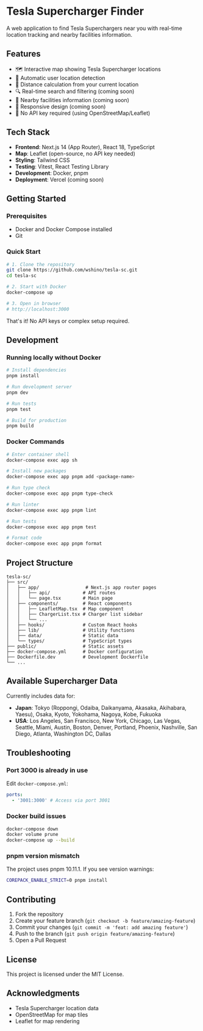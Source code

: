 # Tesla Supercharger Finder

A web application to find Tesla Superchargers near you with real-time location tracking and nearby facilities information.

## Features

- 🗺️ Interactive map showing Tesla Supercharger locations
- 📍 Automatic user location detection
- 📏 Distance calculation from your current location
- 🔍 Real-time search and filtering (coming soon)
- 🏪 Nearby facilities information (coming soon)
- 📱 Responsive design (coming soon)
- 🚀 No API key required (using OpenStreetMap/Leaflet)

## Tech Stack

- **Frontend**: Next.js 14 (App Router), React 18, TypeScript
- **Map**: Leaflet (open-source, no API key needed)
- **Styling**: Tailwind CSS
- **Testing**: Vitest, React Testing Library
- **Development**: Docker, pnpm
- **Deployment**: Vercel (coming soon)

## Getting Started

### Prerequisites

- Docker and Docker Compose installed
- Git

### Quick Start

```bash
# 1. Clone the repository
git clone https://github.com/wshino/tesla-sc.git
cd tesla-sc

# 2. Start with Docker
docker-compose up

# 3. Open in browser
# http://localhost:3000
```

That's it! No API keys or complex setup required.

## Development

### Running locally without Docker

```bash
# Install dependencies
pnpm install

# Run development server
pnpm dev

# Run tests
pnpm test

# Build for production
pnpm build
```

### Docker Commands

```bash
# Enter container shell
docker-compose exec app sh

# Install new packages
docker-compose exec app pnpm add <package-name>

# Run type check
docker-compose exec app pnpm type-check

# Run linter
docker-compose exec app pnpm lint

# Run tests
docker-compose exec app pnpm test

# Format code
docker-compose exec app pnpm format
```

## Project Structure

```
tesla-sc/
├── src/
│   ├── app/                 # Next.js app router pages
│   │   ├── api/            # API routes
│   │   └── page.tsx        # Main page
│   ├── components/         # React components
│   │   ├── LeafletMap.tsx  # Map component
│   │   ├── ChargerList.tsx # Charger list sidebar
│   │   └── ...
│   ├── hooks/              # Custom React hooks
│   ├── lib/                # Utility functions
│   ├── data/               # Static data
│   └── types/              # TypeScript types
├── public/                 # Static assets
├── docker-compose.yml      # Docker configuration
├── Dockerfile.dev          # Development Dockerfile
└── ...
```

## Available Supercharger Data

Currently includes data for:

- **Japan**: Tokyo (Roppongi, Odaiba, Daikanyama, Akasaka, Akihabara, Yaesu), Osaka, Kyoto, Yokohama, Nagoya, Kobe, Fukuoka
- **USA**: Los Angeles, San Francisco, New York, Chicago, Las Vegas, Seattle, Miami, Austin, Boston, Denver, Portland, Phoenix, Nashville, San Diego, Atlanta, Washington DC, Dallas

## Troubleshooting

### Port 3000 is already in use

Edit `docker-compose.yml`:

```yaml
ports:
  - '3001:3000' # Access via port 3001
```

### Docker build issues

```bash
docker-compose down
docker volume prune
docker-compose up --build
```

### pnpm version mismatch

The project uses pnpm 10.11.1. If you see version warnings:

```bash
COREPACK_ENABLE_STRICT=0 pnpm install
```

## Contributing

1. Fork the repository
2. Create your feature branch (`git checkout -b feature/amazing-feature`)
3. Commit your changes (`git commit -m 'feat: add amazing feature'`)
4. Push to the branch (`git push origin feature/amazing-feature`)
5. Open a Pull Request

## License

This project is licensed under the MIT License.

## Acknowledgments

- Tesla Supercharger location data
- OpenStreetMap for map tiles
- Leaflet for map rendering

